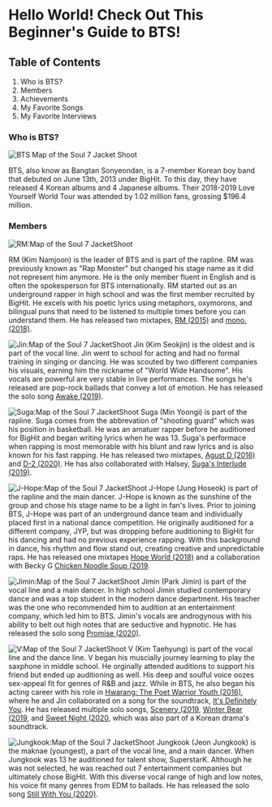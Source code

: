 # **Hello World! Check Out This Beginner's Guide to BTS!**

## **Table of Contents**
1. Who is BTS?
2. Members
3. Achievements
4. My Favorite Songs
5. My Favorite Interviews

### **Who is BTS?**
![BTS Map of the Soul 7 Jacket Shoot](https://ibighit.com/bts/images/bts/profile/profile-kv-m.png)

BTS, also know as Bangtan Sonyeondan, is a 7-member Korean boy band that debuted on June 13th, 2013 under BigHit. To this day, they have released 4 Korean albums and 4 Japanese albums. Their 2018-2019 Love Yourself World Tour was attended by 1.02 million fans, grossing $196.4 million.

### **Members**
![RM:Map of the Soul 7 JacketShoot](https://ibighit.com/bts/images/bts/discography/map_of_the_soul-7/vyJ6tAUrwYZJVQ8F83ja4IXd.jpg)

RM (Kim Namjoon) is the leader of BTS and is part of the rapline. RM was previously known as "Rap Monster" but changed his stage name as it did not represent him anymore. He is the only member fluent in English and is often the spokesperson for BTS internationally. RM started out as an underground rapper in high school and was the first member recruited by BigHit. He excels with his poetic lyrics using metaphors, oxymorons, and bilingual puns that need to be listened to multiple times before you can understand them. 
He has released two mixtapes, [RM (2015)](https://www.youtube.com/watch?v=9glZVktVKVw) and [mono. (2018)](https://www.youtube.com/watch?v=hUb1_zjRSYs).

![Jin:Map of the Soul 7 JacketShoot](https://ibighit.com/bts/images/bts/discography/map_of_the_soul-7/gnfR2KEqZXOzpvr9m0Wmnei2.jpg)
Jin (Kim Seokjin) is the oldest and is part of the vocal line. Jin went to school for acting and had no formal training in singing or dancing. He was scouted by two different companies his visuals, earning him the nickname of "World Wide Handsome". His vocals are powerful are very stable in live performances. The songs he's released are pop-rock ballads that convey a lot of emotion. He has released the solo song [Awake (2019)](https://soundcloud.com/bangtan/tonightbyjin). 

![Suga:Map of the Soul 7 JacketShoot](https://ibighit.com/bts/images/bts/discography/map_of_the_soul-7/d3IYNXCZjreikrFvs6MylEr3.jpg)
Suga (Min Yoongi) is part of the rapline. Suga comes from the abbrevation of "shooting guard" which was his position in basketball. He was an amatuer rapper before he auditioned for BigHit and began writing lyrics when he was 13. Suga's performace when rapping is most memorable with his blunt and raw lyrics and is also known for his fast rapping.  He has released two mixtapes, [Agust D (2016)](https://www.youtube.com/watch?v=nidVHr3H-G8&list=PLc-mCPTDCq44j3kGfGfjSRtWWeF_Ymwls) and [D-2 (2020)](https://www.youtube.com/watch?v=XqE9KxZdJvw). He has also collaborated with Halsey, [Suga's Interlude (2019)](https://www.youtube.com/watch?v=Q5quSXvQtKI).

![J-Hope:Map of the Soul 7 JacketShoot](https://ibighit.com/bts/images/bts/discography/map_of_the_soul-7/SoMzhHAfIuMrgG5mK1w2w5lU.jpg)
J-Hope (Jung Hoseok) is part of the rapline and the main dancer. J-Hope is known as the sunshine of the group and chose his stage name to be a light in fan's lives. Prior to joining BTS, J-Hope was part of an underground dance team and individually placed first in a national dance competition. He originally auditioned for a different company, JYP, but was dropping before auditioning to BigHit for his dancing and had no previous experience rapping. With this background in dance, his rhythm and flow stand out, creating creative and unpredictable raps. He has released one mixtapes [Hope World (2018)](https://www.youtube.com/watch?v=Gt-yOFYSxbs) and a collaboration with Becky G [Chicken Noodle Soup (2019](https://www.youtube.com/watch?v=i23NEQEFpgQ).

![Jimin:Map of the Soul 7 JacketShoot](https://ibighit.com/bts/images/bts/discography/map_of_the_soul-7/DtZhPVBr9NSe4pMN9bYLfznh.jpg)
Jimin (Park Jimin) is part of the vocal line and a main dancer. In high school Jimin studied contemporary dance and was a top student in the modern dance department. His teacher was the one who recommended him to audition at an entertainment company, which led him to BTS. Jimin's vocals are androgynous with his ability to belt out high notes that are seductive and hypnotic. He has released the solo song [Promise (2020)](https://www.youtube.com/watch?v=FHHKZp5gvl4).


![V:Map of the Soul 7 JacketShoot](https://ibighit.com/bts/images/bts/discography/map_of_the_soul-7/zInD3biPWzXWniD41hcezTmR.jpg)
V (Kim Taehyung) is part of the vocal line and the dance line. V began his muscially journey learning to play the saxphone in middle school. He orginally attended auditions to support his friend but ended up auditioning as well. His deep and soulful voice oozes sex-appeal fit for genres of R&B and jazz. While in BTS, he also began his acting career with his role in [Hwarang: The Poet Warrior Youth (2016)](https://en.wikipedia.org/wiki/Hwarang:_The_Poet_Warrior_Youth), where he and Jin collaborated on a song for the soundtrack, [It's Definitely You](https://www.youtube.com/watch?v=tt9nIyzN79Y). He has released multiple solo songs, [Scenery (2019](https://soundcloud.com/bangtan/kimv01), [Winter Bear (2019](https://soundcloud.com/bangtan/kimv02), and [Sweet Night (2020](https://www.youtube.com/watch?v=N5ShoQimivM), which was also part of a Korean drama's soundtrack.


![Jungkook:Map of the Soul 7 JacketShoot](https://ibighit.com/bts/images/bts/discography/map_of_the_soul-7/lcme4aE8Pdh2GLUKWa3vpXqE.jpg)
Jungkook (Jeon Jungkook) is the maknae (youngest), a part of the vocal line, and a main dancer. When Jungkook was 13 he auditioned for talent show, SuperstarK.  Although he was not selected, he was reached out 7 entertainment companies but ultimately chose BigHit. With this diverse vocal range of high and low notes, his voice fit many genres from EDM to ballads. He has released the solo song [Still With You (2020)](https://soundcloud.com/bangtan/thankyouarmy2020). 

